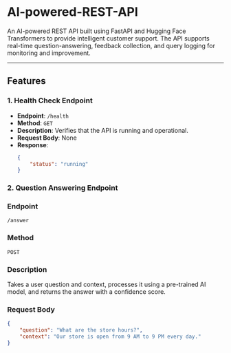 # AI-powered-REST-API

An AI-powered REST API built using FastAPI and Hugging Face Transformers to provide intelligent customer support. The API supports real-time question-answering, feedback collection, and query logging for monitoring and improvement.

---

## Features

### 1. Health Check Endpoint
- **Endpoint**: `/health`
- **Method**: `GET`
- **Description**: Verifies that the API is running and operational.
- **Request Body**: None
- **Response**:
  ```json
  {
      "status": "running"
  }

### 2. Question Answering Endpoint

### Endpoint
`/answer`

### Method
`POST`

### Description
Takes a user question and context, processes it using a pre-trained AI model, and returns the answer with a confidence score.

### Request Body
```json
{
    "question": "What are the store hours?",
    "context": "Our store is open from 9 AM to 9 PM every day."
}


